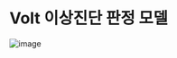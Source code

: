 Volt 이상진단 판정 모델 
=======================

![image](https://user-images.githubusercontent.com/19264400/134862999-719b75e6-c9c8-4a37-8d86-4b0a496c08b5.png)


